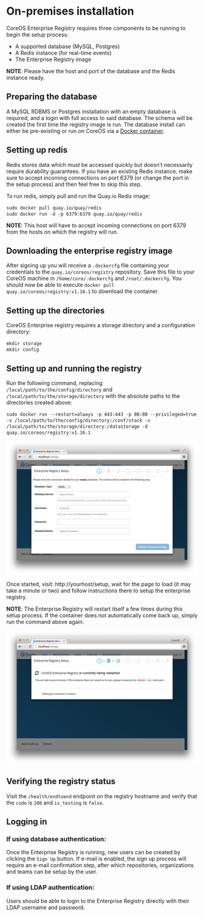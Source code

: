 # On-premises installation

CoreOS Enterprise Registry requires three components to be running to begin the setup process:

- A supported database (MySQL, Postgres)
- A Redis instance (for real-time events)
- The Enterprise Registry image

**NOTE**: Please have the host and port of the database and the Redis instance ready.


## Preparing the database

A MySQL RDBMS or Postgres installation with an empty database is required, and a login with full access to said database. The schema will be created the first time the registry image is run. The database install can either be pre-existing or run on CoreOS via a [Docker container](mysql-container.md).

## Setting up redis

Redis stores data which must be accessed quickly but doesn’t necessarily require durability guarantees. If you have an existing Redis instance, make sure to accept incoming connections on port 6379 (or change the port in the setup process) and then feel free to skip this step.

To run redis, simply pull and run the Quay.io Redis image:

```
sudo docker pull quay.io/quay/redis
sudo docker run -d -p 6379:6379 quay.io/quay/redis
```

**NOTE**: This host will have to accept incoming connections on port 6379 from the hosts on which the registry will run.

## Downloading the enterprise registry image

After signing up you will receive a `.dockercfg` file containing your credentials to the `quay.io/coreos/registry` repository. Save this file to your CoreOS machine in `/home/core/.dockercfg` and `/root/.dockercfg`. You should now be able to execute `docker pull quay.io/coreos/registry:v1.16.1` to download the container.

## Setting up the directories

CoreOS Enterprise registry requires a storage directory and a configuration directory:

```
mkdir storage
mkdir config
```

## Setting up and running the registry

Run the following command, replacing `/local/path/to/the/config/directory` and `/local/path/to/the/storage/directory` with the absolute paths to the directories created above:

```
sudo docker run --restart=always -p 443:443 -p 80:80 --privileged=true -v /local/path/to/the/config/directory:/conf/stack -v /local/path/to/the/storage/directory:/datastorage -d quay.io/coreos/registry:v1.16.1
```

<img src="img/db-setup-full.png" class="img-center" alt="Enterprise Registry Setup Screen"/>

Once started, visit: http://yourhost/setup, wait for the page to load (it may take a minute or two) and follow instructions there to setup the enterprise registry.

**NOTE**: The Enterprise Registry will restart itself a few times during this setup process. If the container does not automatically come
back up, simply run the command above again.

<img src="img/container-restart.png" class="img-center" alt="Enterprise Registry Restart"/>


## Verifying the registry status

Visit the `/health/endtoend` endpoint on the registry hostname and verify that the `code` is `200` and `is_testing` is `false`.


## Logging in

### If using database authentication:

Once the Enterprise Registry is running, new users can be created by clicking the `Sign Up` button. If e-mail is enabled, the sign up process will require an e-mail confirmation step, after which repositories, organizations and teams can be setup by the user.


### If using LDAP authentication:

Users should be able to login to the Enterprise Registry directly with their LDAP username and password.
